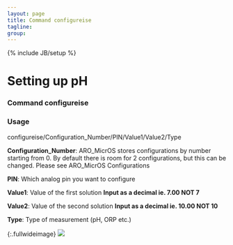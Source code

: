 ```yaml
---
layout: page
title: Command configureise 
tagline: 
group: 
---
```

{% include JB/setup %}

# Setting up pH 

### Command configureise

### Usage

configureise/Configuration_Number/PIN/Value1/Value2/Type

**Configuration_Number**: ARO_MicrOS stores configurations by number starting from 0. By default there is room for 2 configurations, but this can be changed. Please see ARO_MicrOS Configurations

**PIN**: Which analog pin you want to configure

**Value1**: Value of the first solution **Input as a decimal ie. 7.00 NOT 7**

**Value2**: Value of the second solution **Input as a decimal ie. 10.00 NOT 10**

**Type**: Type of measurement (pH, ORP etc.)

{:.fullwideimage}
![](https://s3.amazonaws.com/practicalmaker/Images/ARO_MicrOS/configureISE.png)
